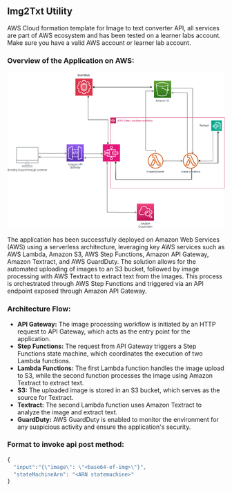 ## Img2Txt Utility

AWS Cloud formation template for Image to text converter API, all services are part of AWS ecosystem and has been tested on a learner labs account. 
Make sure you have a valid AWS account or learner lab account.

### Overview of the Application on AWS:

![img_5.png](img/architecture.png)

The application has been successfully deployed on Amazon Web Services (AWS) using a serverless architecture, leveraging key AWS services such as AWS Lambda, Amazon S3, AWS Step Functions, Amazon API Gateway, Amazon Textract, and AWS GuardDuty.
The solution allows for the automated uploading of images to an S3 bucket, followed by image processing with AWS Textract to extract text from the images. This process is orchestrated through AWS Step Functions and triggered via an API endpoint exposed through Amazon API Gateway.

### Architecture Flow:

*   **API Gateway:** The image processing workflow is initiated by an HTTP request to API Gateway, which acts as the entry point for the application.
* 	**Step Functions:** The request from API Gateway triggers a Step Functions state machine, which coordinates the execution of two Lambda functions.
* 	**Lambda Functions:** The first Lambda function handles the image upload to S3, while the second function processes the image using Amazon Textract to extract text.
* 	**S3:** The uploaded image is stored in an S3 bucket, which serves as the source for Textract.
* 	**Textract:** The second Lambda function uses Amazon Textract to analyze the image and extract text.
* 	**GuardDuty:** AWS GuardDuty is enabled to monitor the environment for any suspicious activity and ensure the application's security.

### Format to invoke api post method: 

```javascript
{
  "input":"{\"image\": \"<base64-of-img>\"}",
  "stateMachineArn": "<ARN statemachine>"
}
```


